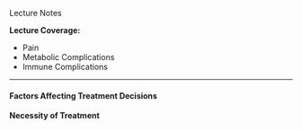 Lecture Notes

**Lecture Coverage:**
- Pain
- Metabolic Complications
- Immune Complications

---
#### **Factors Affecting Treatment Decisions**
**Necessity of Treatment**